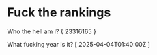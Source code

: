 # Fuck the rankings

Who the hell am I?
{ 23316165 }

What fucking year is it?
[ 2025-04-04T01:40:00Z ]
